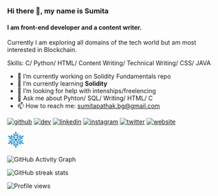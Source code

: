 ### Hi there 👋, my name is Sumita
#### I am front-end developer and a content writer.


Currently I am exploring all domains of the tech world but am most interested in Blockchain.

Skills: C/ Python/ HTML/ Content Writing/ Technical Writing/ CSS/ JAVA

- 🔭 I’m currently working on Solidity Fundamentals repo 
- 🌱 I’m currently learning **Solidity** 
- 🤔 I’m looking for help with intenships/freelencing 
- 💬 Ask me about Pyhton/ SQL/ Writing/ HTML/ C 
- 📫 How to reach me: sumitapathak.bg@gmail.com 


[<img src='https://cdn.jsdelivr.net/npm/simple-icons@3.0.1/icons/github.svg' alt='github' height='40'>](https://github.com/SumiTechTo)  [<img src='https://cdn.jsdelivr.net/npm/simple-icons@3.0.1/icons/hashnode.svg' alt='dev' height='40'>](https://modmoneymindset.hashnode.dev/)  [<img src='https://cdn.jsdelivr.net/npm/simple-icons@3.0.1/icons/linkedin.svg' alt='linkedin' height='40'>](https://www.linkedin.com/in/sumita-pathak-91699a215/)  [<img src='https://cdn.jsdelivr.net/npm/simple-icons@3.0.1/icons/instagram.svg' alt='instagram' height='40'>](https://www.instagram.com/httpsumita/)  [<img src='https://cdn.jsdelivr.net/npm/simple-icons@3.0.1/icons/twitter.svg' alt='twitter' height='40'>](https://twitter.com/SumitaPathak1)  [<img src='https://cdn.jsdelivr.net/npm/simple-icons@3.0.1/icons/icloud.svg' alt='website' height='40'>](https://sumitechto.github.io/CV/)  

<a href='https://archiveprogram.github.com/'><img src='https://raw.githubusercontent.com/acervenky/animated-github-badges/master/assets/acbadge.gif' width='40' height='40'></a> 

![GitHub Activity Graph](https://activity-graph.herokuapp.com/graph?username=SumiTechTo)  

![GitHub streak stats](https://streak-stats.demolab.com/?user=SumiTechTo)  

![Profile views](https://gpvc.arturio.dev/SumiTechTo)  
